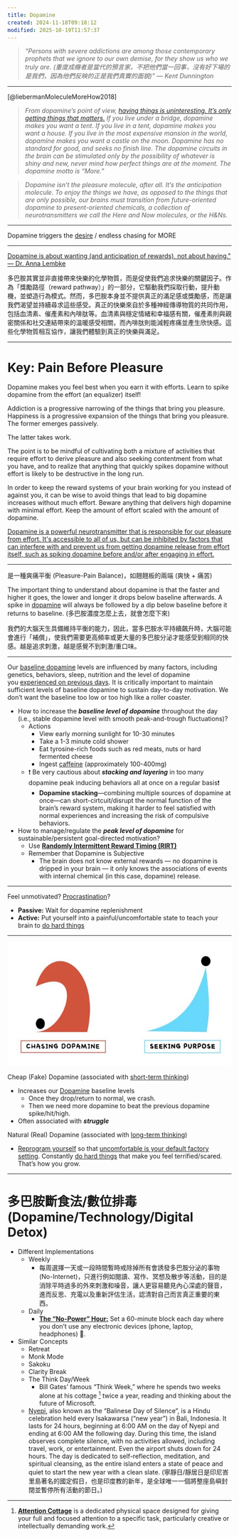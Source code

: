```yaml
---
title: Dopamine
created: 2024-11-18T09:18:12
modified: 2025-10-19T11:57:37
---
```


> _“Persons with severe addictions are among those contemporary prophets that we ignore to our own demise, for they show us who we truly are. (重度成癮者是當代的預言家，不把他們當一回事，沒有好下場的是我們，因為他們反映的正是我們真實的面貌)” — Kent Dunnington_

---

[@liebermanMoleculeMoreHow2018]

> _From dopamine’s point of view, [having things is uninteresting. It’s only getting things that matters.](Journey%20over%20destination.md) If you live under a bridge, dopamine makes you want a tent. If you live in a tent, dopamine makes you want a house. If you live in the most expensive mansion in the world, dopamine makes you want a castle on the moon. Dopamine has no standard for good, and seeks no finish line. The dopamine circuits in the brain can be stimulated only by the possibility of whatever is shiny and new, never mind how perfect things are at the moment. The dopamine motto is “More.”_

> _Dopamine isn’t the pleasure molecule, after all. It’s the anticipation molecule. To enjoy the things we have, as opposed to the things that are only possible, our brains must transition from future-oriented dopamine to present-oriented chemicals, a collection of neurotransmitters we call the Here and Now molecules, or the H&Ns._

---

Dopamine triggers the [desire](the-absence-of-desire-is-true-happiness.md) / endless chasing for MORE

---

[Dopamine is about wanting (and anticipation of rewards), not about having." — Dr. Anna Lembke](https://www.hubermanlab.com/episode/dr-anna-lembke-understanding-and-treating-addiction)

多巴胺其實並非直接帶來快樂的化學物質，而是促使我們追求快樂的關鍵因子。作為「獎勵路徑（reward pathway）」的一部分，它驅動我們採取行動，提升動機，並塑造行為模式。然而，多巴胺本身並不提供真正的滿足感或獎勵感，而是讓我們渴望並持續尋求這些感受。真正的快樂來自於多種神經傳導物質的共同作用，包括血清素、催產素和內啡肽等。血清素與穩定情緒和幸福感有關，催產素則與親密關係和社交連結帶來的溫暖感受相關，而內啡肽則能減輕疼痛並產生欣快感。這些化學物質相互協作，讓我們體驗到真正的快樂與滿足。

---

# Key: Pain Before Pleasure

Dopamine makes you feel best when you earn it with efforts. Learn to spike dopamine from the effort (an equalizer) itself!

Addiction is a progressive narrowing of the things that bring you pleasure. Happiness is a progressive expansion of the things that bring you pleasure. The former emerges passively.

The latter takes work.

The point is to be mindful of cultivating both a mixture of activities that require effort to derive pleasure and also seeking contentment from what you have, and to realize that anything that quickly spikes dopamine without effort is likely to be destructive in the long run.

In order to keep the reward systems of your brain working for you instead of against you, it can be wise to avoid things that lead to big dopamine increases without much effort. Beware anything that delivers high dopamine with minimal effort. Keep the amount of effort scaled with the amount of dopamine.

[Dopamine is a powerful neurotransmitter that is responsible for our pleasure from effort. It's accessible to all of us, but can be inhibited by factors that can interfere with and prevent us from getting dopamine release from effort itself, such as spiking dopamine before and/or after engaging in effort.](https://www.hubermanlab.com/episode/controlling-your-dopamine-for-motivation-focus-and-satisfaction)

---

是一種爽痛平衡 (Pleasure-Pain Balance)，如翹翹板的兩端 (爽快 + 痛苦)

The important thing to understand about dopamine is that the faster and higher it goes, the lower and longer it drops below baseline afterwards. A spike in [dopamine](https://click.convertkit-mail.com/5quox4vxzxu7hv6w7eei0s94g7v44tn/kkhmh6hlq9d4rmck/aHR0cHM6Ly93d3cueW91dHViZS5jb20vd2F0Y2g_dD01MDExcyZ2PUstVFcyQ2hwejRr) will always be followed by a dip below baseline before it returns to baseline. (多巴胺濃度怎麼上去，就會怎麼下來)

我們的大腦天生具備維持平衡的能力，因此，當多巴胺水平持續飆升時，大腦可能會進行「補償」，使我們需要更高頻率或更大量的多巴胺分泌才能感受到相同的快感。越是追求刺激，越是感覺不到刺激/重口味。

---

Our [baseline dopamine](https://youtu.be/QmOF0crdyRU?t=2218) levels are influenced by many factors, including genetics, behaviors, sleep, nutrition and the level of dopamine you [experienced on previous days](https://youtu.be/QmOF0crdyRU?t=1680). It is critically important to maintain sufficient levels of baseline dopamine to sustain day-to-day motivation. We don’t want the baseline too low or too high like a roller coaster.

* How to increase the _**baseline level of dopamine**_ throughout the day (i.e., stable dopamine level with smooth peak-and-trough fluctuations)?
	* Actions
		* View early morning sunlight for 10-30 minutes
		* Take a 1-3 minute cold shower
		* Eat tyrosine-rich foods such as red meats, nuts or hard fermented cheese
		* Ingest [caffeine](caffeine.md) (approximately 100-400mg)
	* ❗️ Be very cautious about _**stacking and layering**_ in too many dopamine peak inducing behaviors all at once on a regular basis❗️
		* **Dopamine stacking**—combining multiple sources of dopamine at once—can short-cirtcuit/disrupt the normal function of the brain’s reward system, making it harder to feel satisfied with normal experiences and increasing the risk of compulsive behaviors.
* How to manage/regulate the _**peak level of dopamine**_ for sustainable/persistent goal-directed motivation?
	* Use **[Randomly Intermittent Reward Timing (RIRT)](randomly-intermittent-reward-timing.md)**
	* Remember that Dopamine is Subjective
		* The brain does not know external rewards — no dopamine is dripped in your brain — it only knows the associations of events with internal chemical (in this case, dopamine) release.

---

Feel unmotivated? [Procrastination](procrastination.md)?

* **Passive:** Wait for dopamine replenishment
* **Active:** Put yourself into a painful/uncomfortable state to teach your brain to [do hard things](do-hard-things.md)

---

![](../_attachments/fda2af8a9381a47b8f476c2d082278d8.png)

Cheap (Fake) Dopamine (associated with [short-term thinking](instant-gratification.md))

* Increases our [Dopamine](dopamine.md) baseline levels
	* Once they drop/return to normal, we crash.
	* Then we need more dopamine to beat the previous dopamine spike/hit/high.
* Often associated with _**struggle**_

Natural (Real) Dopamine (associated with [long-term thinking](delayed-gratification.md))

* [Reprogram yourself](a-true-transformation-begins-with-a-mental-shift.md) so that [uncomfortable is your default factory setting](push-your-limits.md). Constantly [do hard things](do-hard-things.md) that make you feel terrified/scared. That’s how you grow.

---

# 多巴胺斷食法/數位排毒 (Dopamine/Technology/Digital Detox)

* Different Implementations
	* Weekly
		* 每周選擇一天或一段時間暫時戒除掉所有會誘發多巴胺分泌的事物 (No-Internet)，只進行例如閱讀、寫作、冥想及散步等活動，目的是消除平時過多的外來刺激和噪音，讓人更容易聽見內心深處的聲音，進而反思、充電以及重新評估生活，認清對自己而言真正重要的東西。
	* Daily
		* **[The “No-Power” Hour:](Boredom%20promotes%20creativity.md)** Set a 60-minute block each day where you don’t use any electronic devices (phone, laptop, headphones) 📵.
* Similar Concepts
	* Retreat
	* Monk Mode
	* Sakoku
	* Clarity Break
	* The Think Day/Week
		* Bill Gates’ famous “Think Week,” where he spends two weeks alone at his cottage [^1] twice a year, reading and thinking about the future of Microsoft.
	* [Nyepi]([https://www.google.com/search?q=Nyepi](https://www.google.com/search?q=Nyepi)), also known as the “Balinese Day of Silence”, is a Hindu celebration held every Isakawarsa (“new year”) in Bali, Indonesia. It lasts for 24 hours, beginning at 6:00 AM on the day of Nyepi and ending at 6:00 AM the following day. During this time, the island observes complete silence, with no activities allowed, including travel, work, or entertainment. Even the airport shuts down for 24 hours. The day is dedicated to self-reflection, meditation, and spiritual cleansing, as the entire island enters a state of peace and quiet to start the new year with a clean slate. (寧靜日/靜居日是印尼峇里島著名的國定假日，也是印度教的新年，是全球唯一一個將整座島嶼封閉並暫停所有活動的節日。)

[^1]: **[Attention Cottage](https://blog.ayjay.org/the-attention-cottage/)** is a dedicated physical space designed for giving your full and focused attention to a specific task, particularly creative or intellectually demanding work.
